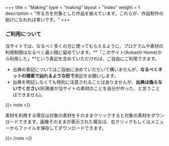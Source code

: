 +++
title = "Making"
type = "making"
layout = "index"
weight = 1
description = "作る方を対象とした作品を揃えています。これらが、作品制作の助けになれれば幸いです。"
+++

### ご利用について

当サイトでは、なるべく多くの方に使ってもらえるように、プログラムや素材の利用制限はなるべく最小限に留めています。**「このサイト(Aokashi Home)から利用した」**という表記を含めていただければ、ご自由にご利用できます。

- 出典の表記についてはご自由に決めていただいて構いませんが、**なるべくネットの検索で辿れるような形で**表記をお願いします。
- 出典を明記しなくても特別に注意されることはありませんが、**出典は偽らないでください**(利用者が当サイトの素材のことを自分が作った、と言うことはできません)。

{{< note >}}
<p>素材を利用する場合は対象の素材をそのままクリックすると対象の素材をダウンロードできます。画像そのままが表示された場合は、右クリックもしくはメニューからファイルを保存してダウンロードできます。</p>
{{< /note >}}